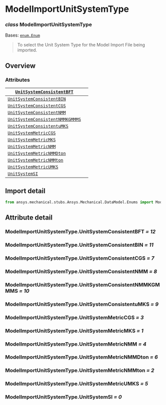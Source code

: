 # ModelImportUnitSystemType

### *class* ModelImportUnitSystemType

Bases: [`enum.Enum`](https://docs.python.org/3/library/enum.html#enum.Enum)

> To select the Unit System Type for the Model Import File being imported.

> <!-- !! processed by numpydoc !! -->

## Overview

### Attributes

| [`UnitSystemConsistentBFT`](#ModelImportUnitSystemType.UnitSystemConsistentBFT)             |    |
|---------------------------------------------------------------------------------------------|----|
| [`UnitSystemConsistentBIN`](#ModelImportUnitSystemType.UnitSystemConsistentBIN)             |    |
| [`UnitSystemConsistentCGS`](#ModelImportUnitSystemType.UnitSystemConsistentCGS)             |    |
| [`UnitSystemConsistentNMM`](#ModelImportUnitSystemType.UnitSystemConsistentNMM)             |    |
| [`UnitSystemConsistentNMMKGMMMS`](#ModelImportUnitSystemType.UnitSystemConsistentNMMKGMMMS) |    |
| [`UnitSystemConsistentuMKS`](#ModelImportUnitSystemType.UnitSystemConsistentuMKS)           |    |
| [`UnitSystemMetricCGS`](#ModelImportUnitSystemType.UnitSystemMetricCGS)                     |    |
| [`UnitSystemMetricMKS`](#ModelImportUnitSystemType.UnitSystemMetricMKS)                     |    |
| [`UnitSystemMetricNMM`](#ModelImportUnitSystemType.UnitSystemMetricNMM)                     |    |
| [`UnitSystemMetricNMMDton`](#ModelImportUnitSystemType.UnitSystemMetricNMMDton)             |    |
| [`UnitSystemMetricNMMton`](#ModelImportUnitSystemType.UnitSystemMetricNMMton)               |    |
| [`UnitSystemMetricUMKS`](#ModelImportUnitSystemType.UnitSystemMetricUMKS)                   |    |
| [`UnitSystemSI`](#ModelImportUnitSystemType.UnitSystemSI)                                   |    |

## Import detail

```python
from ansys.mechanical.stubs.Ansys.Mechanical.DataModel.Enums import ModelImportUnitSystemType
```

## Attribute detail

### ModelImportUnitSystemType.UnitSystemConsistentBFT *= 12*

### ModelImportUnitSystemType.UnitSystemConsistentBIN *= 11*

### ModelImportUnitSystemType.UnitSystemConsistentCGS *= 7*

### ModelImportUnitSystemType.UnitSystemConsistentNMM *= 8*

### ModelImportUnitSystemType.UnitSystemConsistentNMMKGMMMS *= 10*

### ModelImportUnitSystemType.UnitSystemConsistentuMKS *= 9*

### ModelImportUnitSystemType.UnitSystemMetricCGS *= 3*

### ModelImportUnitSystemType.UnitSystemMetricMKS *= 1*

### ModelImportUnitSystemType.UnitSystemMetricNMM *= 4*

### ModelImportUnitSystemType.UnitSystemMetricNMMDton *= 6*

### ModelImportUnitSystemType.UnitSystemMetricNMMton *= 2*

### ModelImportUnitSystemType.UnitSystemMetricUMKS *= 5*

### ModelImportUnitSystemType.UnitSystemSI *= 0*
